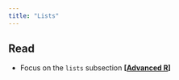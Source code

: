 ```yaml
---
title: "Lists"
---
```



## Read


- Focus on the `lists` subsection **[[Advanced R](http://adv-r.had.co.nz/Data-structures.html)]**

